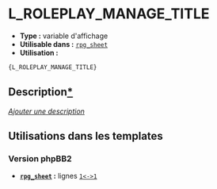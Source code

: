 # L_ROLEPLAY_MANAGE_TITLE
* __Type :__ variable d'affichage
* __Utilisable dans :__ [`rpg_sheet`](../tpl/rpg_sheet.md#readme)
* __Utilisation :__

```html
{L_ROLEPLAY_MANAGE_TITLE}
```

## Description[*](https://fa-tvars.appspot.com/var/L_ROLEPLAY_MANAGE_TITLE)
[*Ajouter une description*](https://fa-tvars.appspot.com/var/L_ROLEPLAY_MANAGE_TITLE)

## Utilisations dans les templates

### Version phpBB2
* __[`rpg_sheet`](../tpl/rpg_sheet.md#readme) :__ lignes [`1`](../src/subsilver/rpg_sheet.tpl#L1)[`<->`](../src/subsilver/rpg_sheet.tpl#L1-L1)[`1`](../src/subsilver/rpg_sheet.tpl#L1)

